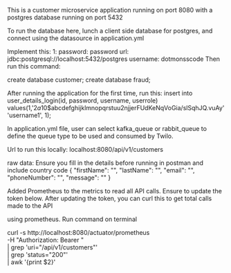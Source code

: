 This is a customer microservice application running on port 8080 with
a postgres database running on port 5432

To run the database here, lunch a client side database for postgres, and connect
using the datasource in application.yml

Implement this:
1:
password: password
url: jdbc:postgresql://localhost:5432/postgres
username: dotmonsscode
Then run this command:

create database customer;
create database fraud;


After running the application for the first time, run this:
insert into user_details_login(id, password, username, userrole)
values(1,'$2a$10$abcdefghijklmnopqrstuu2njjerFUdKeNqVoGia/slSqhJQ.vuAy' 'username1', 1);






In application.yml file, user can select kafka_queue or rabbit_queue to define the
queue type to be used and consumed by Twilo.

Url to run this locally:
localhost:8080/api/v1/customers

raw data: Ensure you fill in the details before running in postman and include country code
{
    "firstName": "",
    "lastName": "",
    "email": "",
    "phoneNumber": "",
    "message": ""
}


Added Prometheus to the metrics to read all API calls.
Ensure to update the token below. After updating the token, you can curl this to get total calls made to the API

using prometheus. Run command on terminal

curl -s http://localhost:8080/actuator/prometheus \
-H "Authorization: Bearer <token>" \
| grep 'uri="/api/v1/customers"' \
| grep 'status="200"' \
| awk '{print $2}'